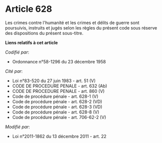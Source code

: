 # Article 628

Les crimes contre l'humanité et les crimes et délits de guerre sont poursuivis, instruits et jugés selon les règles du
présent code sous réserve des dispositions du présent sous-titre.

**Liens relatifs à cet article**

_Codifié par_:

  - Ordonnance n°58-1296 du 23 décembre 1958

_Cité par_:

  - Loi n°83-520 du 27 juin 1983 - art. 51 (V)
  - CODE DE PROCEDURE PENALE - art. 632 (Ab)
  - CODE DE PROCEDURE PENALE - art. 860 (V)
  - Code de procédure pénale - art. 628-1 (V)
  - Code de procédure pénale - art. 628-2 (VD)
  - Code de procédure pénale - art. 628-3 (VD)
  - Code de procédure pénale - art. 628-8 (V)
  - Code de procédure pénale - art. 706-62-2 (V)

_Modifié par_:

  - Loi n°2011-1862 du 13 décembre 2011 - art. 22
